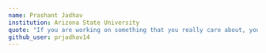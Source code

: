 ```yaml
---
name: Prashant Jadhav
institution: Arizona State University
quote: "If you are working on something that you really care about, you don’t have to be pushed. The vision pulls you."
github_user: prjadhav14
---
```

